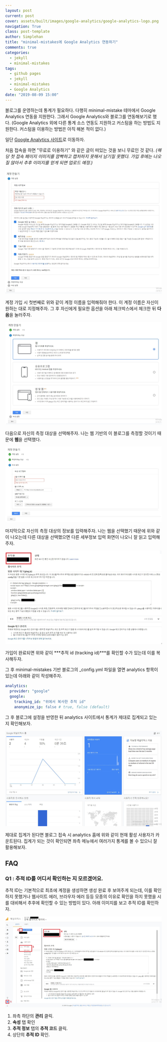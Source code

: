 ```yaml
---
layout: post
current: post
cover: assets/built/images/google-analytics/google-analytics-logo.png
navigation: True
class: post-template
author: Simplehan
title: "minimal-mistakes에 Google Analytics 연동하기"
comments: true
categories:
  - jekyll
  - minimal-mistakes
tags:
  - github pages
  - jekyll
  - minimal-mistakes
  - Google Analytics
date: "2019-08-09 15:00"
---
```

블로그를 운영하는데 통계가 필요하다. 다행히 minimal-mistake 테마에서 Google Analytics 연동을 지원한다. 그래서 Google Analytics와 블로그를 연동해보기로 했다. (Google Analytics 외에 다른 통계 소스 연동도 지원하고 커스텀을 하는 방법도 지원한다. 커스텀을 이용하는 방법은 아직 해본 적이 없다.)

일단 [Google Analytics 사이트]로 이동하자.

[Google Analytics 사이트]: https://analytics.google.com/analytics/web/

처음 접속을 하면 "무료로 이용하기" 와 같은 글이 떠있는 것을 보니 무료인 것 같다. *(해당 첫 접속 페이지 이미지를 깜빡하고 캡처하지 못해서 남기질 못했다. 가입 후에는 나오질 않아서 추후 이미지를 얻게 되면 업로드 예정.)*

![](\assets\built\images\google-analytics\create-account.jpg)

계정 가입 시 첫번째로 위와 같이 계정 이름을 입력해줘야 한다. 이 계정 이름은 자신이 원하는 대로 지정해주자. 그 후 자신에게 필요한 옵션을 아래 체크박스에서 체크한 뒤 **다음**을 눌러주자.

![](\assets\built\images\google-analytics\create-account-2.jpg)

다음으로 자신의 측정 대상을 선택해주자. 나는 웹 기반의 이 블로그를 측정할 것이기 때문에 **웹**을 선택했다.

![](\assets\built\images\google-analytics\create-account-3.jpg)

마지막으로 자신의 측정 대상의 정보를 입력해주자. 나는 웹을 선택했기 때문에 위와 같이 나오는데 다른 대상을 선택했으면 다른 세부정보 입력 화면이 나오니 잘 읽고 입력해주자.

![](\assets\built\images\google-analytics\create-account-4.jpg)

가입이 완료되면 위와 같이 ***추적 id (tracking id)***를 확인할 수가 있는데 이를 복사해두자.

그 후 minimal-mistakes 기반 블로그의 _config.yml 파일을 열면 analytics 항목이 있는데 아래와 같이 작성해주자.

```yml
analytics:
  provider: "google"
  google:
    tracking_id: "위에서 복사한 추적 id"
    anonymize_ip: false # true, false (default)
```

그 후 블로그에 설정을 반영한 뒤 analytics 사이트에서 통계가 제대로 집계되고 있는 지 확인해보자.

![](\assets\built\images\google-analytics\analytics-home.jpg)

제대로 집계가 된다면 블로그 접속 시 analytics 홈에 위와 같이 현재 활성 사용자가 카운트된다. 집계가 되는 것이 확인되면 좌측 메뉴에서 여러가지 통계를 볼 수 있으니 잘 활용해보자.

## FAQ

### Q1 : 추적 ID를 어디서 확인하는 지 모르겠어요.

추적 ID는 기본적으로 최초에 계정을 생성하면 생성 완료 후 보여주게 되는데, 이를 확인하지 못했거나 웹사이트 에러, 브라우자 에러 등등 모종의 이유로 확인을 하지 못했을 시를 대비해서 추후에 확인할 수 있는 방법이 있다. 아래 이미지를 보고 추적 ID를 확인하자.

![](\assets\built\images\google-analytics\tracking-id.jpg)

1. 좌측 하단의 **관리** 클릭.
2. **속성** 탭 확인
3. **추적 정보** 탭의 **추적 코드** 클릭.
4. 상단의 **추적 ID** 확인.